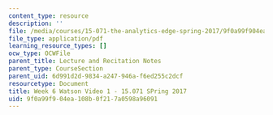 ```yaml
---
content_type: resource
description: ''
file: /media/courses/15-071-the-analytics-edge-spring-2017/9f0a99f904ea108b0f217a0598a96091_MIT15_071S17_Unit5_Watson.pdf
file_type: application/pdf
learning_resource_types: []
ocw_type: OCWFile
parent_title: Lecture and Recitation Notes
parent_type: CourseSection
parent_uid: 6d991d2d-9834-a247-946a-f6ed255c2dcf
resourcetype: Document
title: Week 6 Watson Video 1 - 15.071 SPring 2017
uid: 9f0a99f9-04ea-108b-0f21-7a0598a96091
---
```

